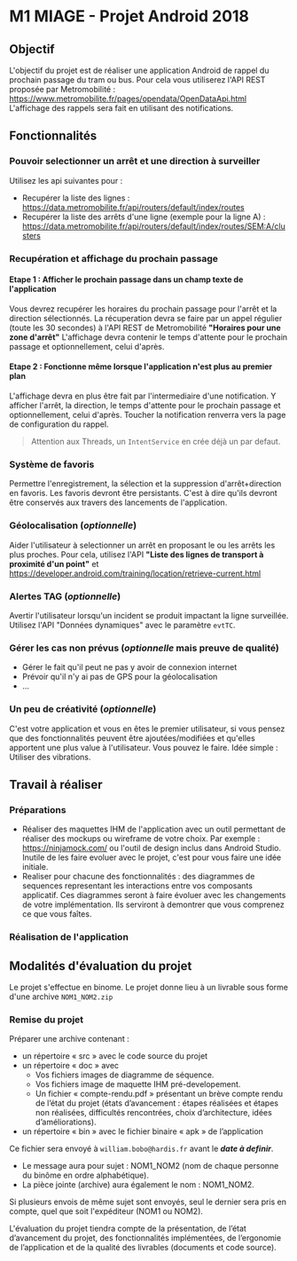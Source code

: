 # M1 MIAGE - Projet Android 2018

## Objectif

L'objectif du projet est de réaliser une application Android de rappel du prochain passage du tram ou bus.
Pour cela vous utiliserez l'API REST proposée par Metromobilité : <https://www.metromobilite.fr/pages/opendata/OpenDataApi.html>
L'affichage des rappels sera fait en utilisant des notifications.

## Fonctionnalités

### Pouvoir selectionner un arrêt et une direction à surveiller

Utilisez les api suivantes pour :

* Recupérer la liste des lignes : <https://data.metromobilite.fr/api/routers/default/index/routes>
* Recupérer la liste des arrêts d'une ligne (exemple pour la ligne A) : <https://data.metromobilite.fr/api/routers/default/index/routes/SEM:A/clusters>

### Recupération et affichage du prochain passage

#### Etape 1 : Afficher le prochain passage dans un champ texte de l'application

Vous devrez recupérer les horaires du prochain passage pour l'arrêt et la direction sélectionnés.
La récuperation devra se faire par un appel régulier (toute les 30 secondes) à l'API REST de Metromobilité **"Horaires pour une zone d'arrêt"**
L'affichage devra contenir le temps d'attente pour le prochain passage et optionnellement, celui d'après.

#### Etape 2 : Fonctionne même lorsque l'application n'est plus au premier plan

L'affichage devra en plus être fait par l'intermediaire d'une notification. Y afficher l'arrêt, la direction, le temps d'attente pour le prochain passage et optionnellement, celui d'après.
Toucher la notification renverra vers la page de configuration du rappel.
> Attention aux Threads, un `IntentService` en crée déjà un par defaut.

### Système de favoris

Permettre l'enregistrement, la sélection et la suppression d'arrêt+direction en favoris.
Les favoris devront être persistants. C'est à dire qu'ils devront être conservés aux travers des lancements de l'application.

### Géolocalisation (*optionnelle*)

Aider l'utilisateur à selectionner un arrêt en proposant le ou les arrêts les plus proches.
Pour cela, utilisez l'API **"Liste des lignes de transport à proximité d'un point"** et <https://developer.android.com/training/location/retrieve-current.html>

### Alertes TAG (*optionnelle*)

Avertir l'utilisateur lorsqu'un incident se produit impactant la ligne surveillée.
Utilisez l'API "Données dynamiques" avec le paramètre `evtTC`.

### Gérer les cas non prévus (*optionnelle* mais preuve de qualité)

* Gérer le fait qu'il peut ne pas y avoir de connexion internet
* Prévoir qu'il n'y ai pas de GPS pour la géolocalisation
* ...

### Un peu de créativité (*optionnelle*)

C'est votre application et vous en êtes le premier utilisateur, si vous pensez que des fonctionnalités peuvent être ajoutées/modifiées et qu'elles apportent une plus value à l'utilisateur. Vous pouvez le faire. Idée simple : Utiliser des vibrations.

## Travail à réaliser

### Préparations

* Réaliser des maquettes IHM de l'application avec un outil permettant de réaliser des mockups ou wireframe de votre choix. Par exemple : <https://ninjamock.com/> ou l'outil de design inclus dans Android Studio. Inutile de les faire evoluer avec le projet, c'est pour vous faire une idée initiale.
* Realiser pour chacune des fonctionnalités : des diagrammes de sequences representant les interactions entre vos composants applicatif. Ces diagrammes seront à faire évoluer avec les changements de votre implémentation. Ils serviront à demontrer que vous comprenez ce que vous faîtes.

### Réalisation de l'application

## Modalités d'évaluation du projet

Le projet s'effectue en binome.
Le projet donne lieu à un livrable sous forme d'une archive `NOM1_NOM2.zip`

### Remise du projet

Préparer une archive contenant :

* un répertoire « src » avec le code source du projet
* un répertoire « doc » avec
  * Vos fichiers images de diagramme de séquence.
  * Vos fichiers image de maquette IHM pré-developement.
  * Un fichier « compte-rendu.pdf » présentant un brève compte rendu de l’état du projet (états d’avancement : étapes réalisées et étapes non réalisées, difficultés rencontrées, choix d’architecture, idées d’améliorations).
* un répertoire « bin » avec le fichier binaire « apk » de l’application

Ce fichier sera envoyé à `william.bobo@hardis.fr` avant le **_date à definir_**.

* Le message aura pour sujet : NOM1_NOM2 (nom de chaque personne du binôme en ordre alphabétique).
* La pièce jointe (archive) aura également le nom : NOM1_NOM2.

Si plusieurs envois de même sujet sont envoyés, seul le dernier sera pris en compte, quel que soit l'expéditeur (NOM1 ou NOM2).

L'évaluation du projet tiendra compte de la présentation, de l’état d’avancement du projet, des fonctionnalités implémentées, de l’ergonomie de l’application et de la qualité des livrables (documents et code source).
